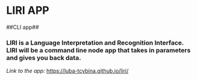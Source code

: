 # **LIRI APP** #

##CLI app##

### LIRI is a Language Interpretation and Recognition Interface. LIRI will be a command line node app that takes in parameters and gives you back data. ###

_Link to the app:_ https://luba-tcybina.github.io/liri/ 
